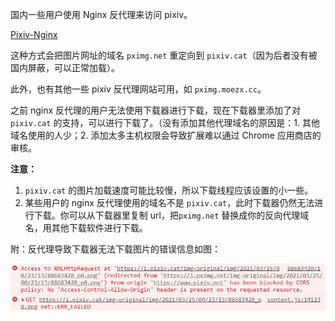 国内一些用户使用 Nginx 反代理来访问 pixiv。

[Pixiv-Nginx](https://github.com/mashirozx/Pixiv-Nginx)

这种方式会把图片网址的域名 `pximg.net` 重定向到 `pixiv.cat`（因为后者没有被国内屏蔽，可以正常加载）。

此外，也有其他一些 pixiv 反代理网站可用，如 `pximg.moezx.cc`。

之前 nginx 反代理的用户无法使用下载器进行下载，现在下载器里添加了对 `pixiv.cat` 的支持，可以进行下载了。（没有添加其他代理域名的原因是：1. 其他域名使用的人少；2. 添加太多主机权限会导致扩展难以通过 Chrome 应用商店的审核。

**注意：**
1. `pixiv.cat` 的图片加载速度可能比较慢，所以下载线程应该设置的小一些。
2. 某些用户的 nginx 反代理使用的域名不是 `pixiv.cat`，此时下载器仍然无法进行下载。你可以从下载器里复制 url，把`pximg.net` 替换成你的反向代理域名，用其他下载软件进行下载。

附：反代理导致下载器无法下载图片的错误信息如图：

![](./images/2021-03-25_121957.jpg)